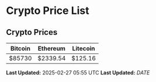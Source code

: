 # Crypto Price List

## Crypto Prices
| Bitcoin | Ethereum | Litecoin |
| ------- | -------- | -------- |
| $85730 | $2339.54 | $125.16 |
**Last Updated:** 2025-02-27 05:55 UTC
**Last Updated:** $DATE$
